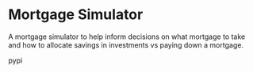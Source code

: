 # Mortgage Simulator

A mortgage simulator to help inform decisions on what mortgage to take and how to allocate savings in investments vs paying down a mortgage.

pypi

